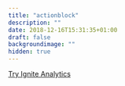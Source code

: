 ```yaml
---
title: "actionblock"
description: ""
date: 2018-12-16T15:31:35+01:00
draft: false
backgroundimage: ""
hidden: true
---
```


<a class="btn btn-primary action-btn" href="/en/ignite-analytics/demo">Try Ignite Analytics</a>
